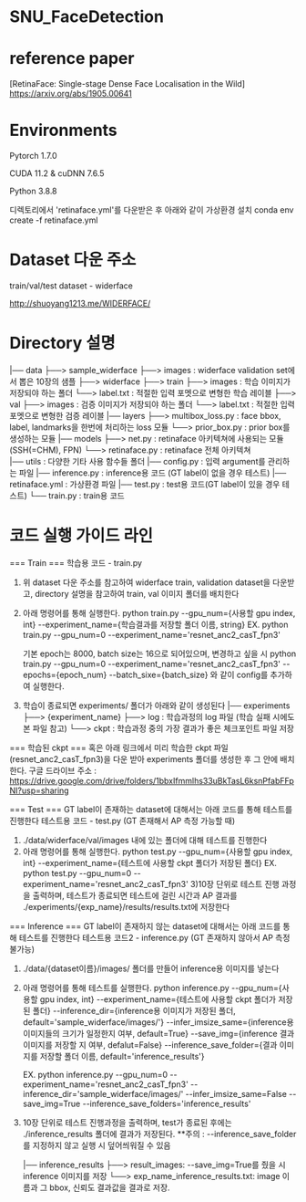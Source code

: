 # SNU_FaceDetection

# reference paper

[RetinaFace: Single-stage Dense Face Localisation in the Wild]
https://arxiv.org/abs/1905.00641


# Environments
Pytorch 1.7.0

CUDA 11.2 & cuDNN 7.6.5

Python 3.8.8

디렉토리에서 'retinaface.yml'를 다운받은 후 아래와 같이 가상환경 설치
conda env create -f retinaface.yml


# Dataset 다운 주소
train/val/test dataset - widerface

http://shuoyang1213.me/WIDERFACE/


# Directory 설명
|── data
    ├──> sample_widerface 
         ├──> images : widerface validation set에서 뽑은 10장의 샘플
    ├──> widerface
        ├──> train
            ├──> images : 학습 이미지가 저장되야 하는 폴더
            └──> label.txt : 적절한 입력 포멧으로 변형한 학습 레이블
        ├──> val
            ├──> images : 검증 이미지가 저장되야 하는 폴더
            └──> label.txt : 적절한 입력 포멧으로 변형한 검증 레이블
|── layers
    ├──> multibox_loss.py : face bbox, label, landmarks을 한번에 처리하는 loss 모듈
    └──> prior_box.py : prior box를 생성하는 모듈
|── models
    ├──> net.py : retinaface 아키텍쳐에 사용되는 모듈 (SSH(=CHM), FPN)
    └──> retinaface.py : retinaface 전체 아키텍쳐  
|── utils : 다양한 기타 사용 함수들 폴더
|── config.py : 입력 argument를 관리하는 파일
|── inference.py : inference용 코드 (GT label이 없을 경우 테스트)
|── retinaface.yml : 가상환경 파일
|── test.py : test용 코드(GT label이 있을 경우 테스트)
└── train.py : train용 코드



# 코드 실행 가이드 라인

=== Train ===
학습용 코드 - train.py

1) 위 dataset 다운 주소를 참고하여 widerface train, validation dataset을 다운받고, 
   directory 설명을 참고하여 train, val 이미지 폴더를 배치한다
2) 아래 명령어를 통해 실행한다. 
   python train.py --gpu_num={사용할 gpu index, int} --experiment_name={학습결과를 저장할 폴더 이름, string}
    EX. python train.py --gpu_num=0 --experiment_name='resnet_anc2_casT_fpn3'
   
   기본 epoch는 8000, batch size는 16으로 되어있으며, 변경하고 싶을 시 
   python train.py --gpu_num=0 --experiment_name='resnet_anc2_casT_fpn3' --epochs={epoch_num} --batch_sixe={batch_size}
   와 같이 config를 추가하여 실행한다. 
3) 학습이 종료되면 experiments/ 폴더가 아래와 같이 생성된다
   |── experiments
       ├──> {experiment_name}
           ├──> log : 학습과정의 log 파일 (학습 실패 시에도 본 파일 참고)
           └──> ckpt : 학습과정 중의 가장 결과가 좋은 체크포인트 파일 저장


=== 학습된 ckpt ===
혹은 아래 링크에서 미리 학습한 ckpt 파일(resnet_anc2_casT_fpn3)을 다운 받아 experiments 폴더를 생성한 후 그 안에 배치한다. 
구글 드라이브 주소 : https://drive.google.com/drive/folders/1bbxIfmmlhs33uBkTasL6ksnPfabFFpNI?usp=sharing


=== Test ===
GT label이 존재하는 dataset에 대해서는 아래 코드를 통해 테스트를 진행한다
테스트용 코드 - test.py (GT 존재해서 AP 측정 가능할 때)
1) ./data/widerface/val/images 내에 있는 폴더에 대해 테스트를 진행한다
2) 아래 명령어를 통해 실행한다. 
   python test.py --gpu_num={사용할 gpu index, int} --experiment_name={테스트에 사용할 ckpt 폴더가 저장된 폴더}
    EX. python test.py --gpu_num=0 --experiment_name='resnet_anc2_casT_fpn3'
3)10장 단위로 테스트 진행 과정을 출력하며, 테스트가 종료되면 테스트에 걸린 시간과 AP 결과를   ./experiments/{exp_name}/results/results.txt에 저장한다


=== Inference ===
GT label이 존재하지 않는 dataset에 대해서는 아래 코드를 통해 테스트를 진행한다
테스트용 코드2 - inference.py (GT 존재하지 않아서 AP 측정 불가능)

1) ./data/{dataset이름}/images/ 폴더를 만들어 inference용 이미지를 넣는다
2) 아래 명령어를 통해 테스트를 실행한다. 
   python inference.py 
   --gpu_num={사용할 gpu index, int} 
   --experiment_name={테스트에 사용할 ckpt 폴더가 저장된 폴더} 
   --inference_dir={inference용 이미지가 저장된 폴더, default='sample_widerface/images/'}
   --infer_imsize_same={inference용 이미지들의 크기가 일정한지 여부, default=True}
   --save_img={inference 결과 이미지를 저장할 지 여부, defalut=False}
   --inference_save_folder={결과 이미지를 저장할 폴더 이름, default='inference_results'}
   
    EX. python inference.py --gpu_num=0 --experiment_name='resnet_anc2_casT_fpn3' --inference_dir='sample_widerface/images/' --infer_imsize_same=False --save_img=True --inference_save_folders='inference_results'
    
3) 10장 단위로 테스트 진행과정을 출력하며, test가 종료된 후에는 ./inference_results 폴더에 결과가 저장된다.
   **주의 : --inference_save_folder를 지정하지 않고 실행 시 덮어씌워질 수 있음
   
   |── inference_results
       ├──> result_images: --save_img=True를 줬을 시 inference 이미지를 저장
       └──> exp_name_inference_results.txt: image 이름과 그 bbox, 신뢰도 결과값을 결과로 저장. 
   
   
